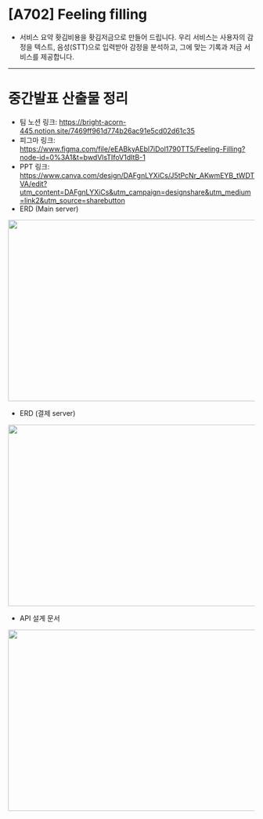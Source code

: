 # [A702] Feeling filling
- 서비스 요약 
홧김비용을 홧김저금으로 만들어 드립니다.
우리 서비스는 사용자의 감정을 텍스트, 음성(STT)으로 입력받아
감정을 분석하고, 그에 맞는 기록과 저금 서비스를 제공합니다.

--- 
# 중간발표 산출물 정리
- 팀 노션 링크: https://bright-acorn-445.notion.site/7469ff961d774b26ac91e5cd02d61c35
- 피그마 링크: https://www.figma.com/file/eEABkyAEbl7iDol1790TT5/Feeling-Filling?node-id=0%3A1&t=bwdVlsTIfoV1dItB-1
- PPT 링크: https://www.canva.com/design/DAFgnLYXiCs/J5tPcNr_AKwmEYB_tWDTVA/edit?utm_content=DAFgnLYXiCs&utm_campaign=designshare&utm_medium=link2&utm_source=sharebutton
- ERD (Main server)
<img src="../docs/erd.png"  width="700" height="370">

- ERD (결제 server)
<img src="../docs/erd-billing.png"  width="700" height="370">

- API 설계 문서
<img src="../docs/api.png"  width="700" height="370">

